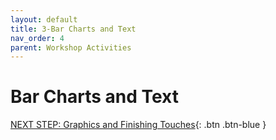 ```yaml
---
layout: default
title: 3-Bar Charts and Text
nav_order: 4
parent: Workshop Activities
---
```

# Bar Charts and Text

[NEXT STEP: Graphics and Finishing Touches](canva-graphics.html){: .btn .btn-blue }
